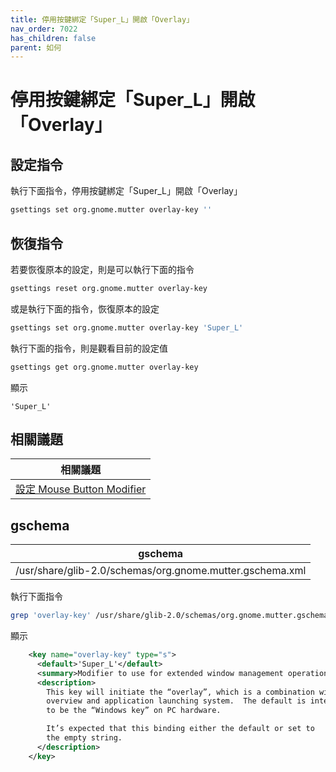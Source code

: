 ```yaml
---
title: 停用按鍵綁定「Super_L」開啟「Overlay」
nav_order: 7022
has_children: false
parent: 如何
---
```



# 停用按鍵綁定「Super_L」開啟「Overlay」


## 設定指令

執行下面指令，停用按鍵綁定「Super_L」開啟「Overlay」

``` sh
gsettings set org.gnome.mutter overlay-key ''
```


## 恢復指令

若要恢復原本的設定，則是可以執行下面的指令

``` sh
gsettings reset org.gnome.mutter overlay-key
```

或是執行下面的指令，恢復原本的設定

``` sh
gsettings set org.gnome.mutter overlay-key 'Super_L'
```

執行下面的指令，則是觀看目前的設定值

``` sh
gsettings get org.gnome.mutter overlay-key
```

顯示

```
'Super_L'
```


## 相關議題

| 相關議題 |
| ------- |
| [設定 Mouse Button Modifier](https://samwhelp.github.io/note-about-fedora-gnome-shell/read/howto/config-mouse-button-modifier.html) |


## gschema

| gschema |
| ------- |
| /usr/share/glib-2.0/schemas/org.gnome.mutter.gschema.xml |


執行下面指令

``` sh
grep 'overlay-key' /usr/share/glib-2.0/schemas/org.gnome.mutter.gschema.xml -A 12
```

顯示

``` xml
    <key name="overlay-key" type="s">
      <default>'Super_L'</default>
      <summary>Modifier to use for extended window management operations</summary>
      <description>
        This key will initiate the “overlay”, which is a combination window
        overview and application launching system.  The default is intended
        to be the “Windows key” on PC hardware.

        It’s expected that this binding either the default or set to
        the empty string.
      </description>
    </key>
```
